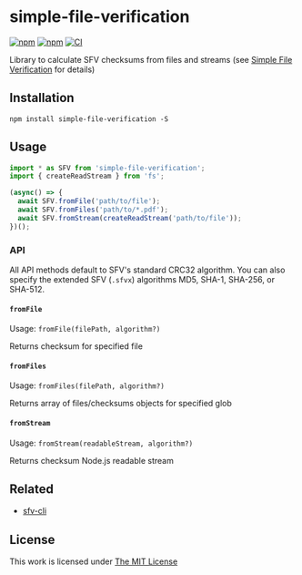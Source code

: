# simple-file-verification

[![npm](https://flat.badgen.net/npm/license/simple-file-verification)](https://www.npmjs.org/package/simple-file-verification)
[![npm](https://flat.badgen.net/npm/v/simple-file-verification)](https://www.npmjs.org/package/simple-file-verification)
[![CI](https://img.shields.io/github/workflow/status/idleberg/node-sfv/CI?style=flat-square)](https://github.com/idleberg/node-sfv/actions)

Library to calculate SFV checksums from files and streams (see [Simple File Verification](https://www.wikiwand.com/en/Simple_file_verification) for details)

## Installation

`npm install simple-file-verification -S`

## Usage

```js
import * as SFV from 'simple-file-verification';
import { createReadStream } from 'fs';

(async() => {
  await SFV.fromFile('path/to/file');
  await SFV.fromFiles('path/to/*.pdf');
  await SFV.fromStream(createReadStream('path/to/file'));
})();
```

### API

All API methods default to SFV's standard CRC32 algorithm. You can also specify the extended SFV (`.sfvx`) algorithms MD5, SHA-1, SHA-256, or SHA-512.

#### `fromFile`

Usage: `fromFile(filePath, algorithm?)`

Returns checksum for specified file

#### `fromFiles`

Usage: `fromFiles(filePath, algorithm?)`

Returns array of files/checksums objects for specified glob

#### `fromStream`

Usage: `fromStream(readableStream, algorithm?)`

Returns checksum Node.js readable stream

## Related

- [sfv-cli](https://www.npmjs.com/package/sfv-cli)

## License

This work is licensed under [The MIT License](https://opensource.org/licenses/MIT)
